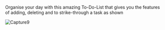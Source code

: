 Organise your day with this amazing To-Do-List that gives you the features of adding, deleting and to strike-through a task as shown

![Capture9](https://user-images.githubusercontent.com/48641595/107124468-13373600-68ca-11eb-86c8-f8872f58718a.JPG)
